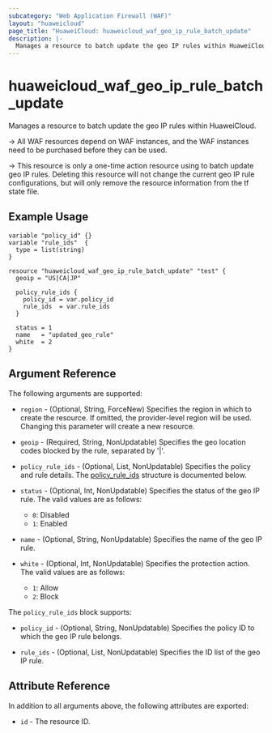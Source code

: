 ```yaml
---
subcategory: "Web Application Firewall (WAF)"
layout: "huaweicloud"
page_title: "HuaweiCloud: huaweicloud_waf_geo_ip_rule_batch_update"
description: |-
  Manages a resource to batch update the geo IP rules within HuaweiCloud.
---
```


# huaweicloud_waf_geo_ip_rule_batch_update

Manages a resource to batch update the geo IP rules within HuaweiCloud.

-> All WAF resources depend on WAF instances, and the WAF instances need to be purchased before they can be used.

-> This resource is only a one-time action resource using to batch update geo IP rules. Deleting this resource will
not change the current geo IP rule configurations, but will only remove the resource information from the tf state file.

## Example Usage

```hcl
variable "policy_id" {}
variable "rule_ids"  {
  type = list(string)
}

resource "huaweicloud_waf_geo_ip_rule_batch_update" "test" {
  geoip = "US|CA|JP"

  policy_rule_ids {
    policy_id = var.policy_id
    rule_ids  = var.rule_ids
  }

  status = 1
  name   = "updated_geo_rule"
  white  = 2
}
```

## Argument Reference

The following arguments are supported:

* `region` - (Optional, String, ForceNew) Specifies the region in which to create the resource.
  If omitted, the provider-level region will be used. Changing this parameter will create a new resource.

* `geoip` - (Required, String, NonUpdatable) Specifies the geo location codes blocked by the rule, separated by '|'.

* `policy_rule_ids` - (Optional, List, NonUpdatable) Specifies the policy and rule details.
  The [policy_rule_ids](#geo_ip_policy_rules) structure is documented below.

* `status` - (Optional, Int, NonUpdatable) Specifies the status of the geo IP rule.
  The valid values are as follows:
  + `0`: Disabled
  + `1`: Enabled

* `name` - (Optional, String, NonUpdatable) Specifies the name of the geo IP rule.

* `white` - (Optional, Int, NonUpdatable) Specifies the protection action.
  The valid values are as follows:
  + `1`: Allow
  + `2`: Block

<a name="geo_ip_policy_rules"></a>
The `policy_rule_ids` block supports:

* `policy_id` - (Optional, String, NonUpdatable) Specifies the policy ID to which the geo IP rule belongs.

* `rule_ids` - (Optional, List, NonUpdatable) Specifies the ID list of the geo IP rule.

## Attribute Reference

In addition to all arguments above, the following attributes are exported:

* `id` - The resource ID.
